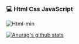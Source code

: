 ### 💻 Html Css JavaScript
![Html-min](https://user-images.githubusercontent.com/46246019/92081093-3a458500-edcb-11ea-88a4-e46d45463ce2.gif)

[![Anurag's github stats](https://github-readme-stats.vercel.app/api?username=berat02&theme=vue-dark&show_icons=true)](https://github.com/berat02/github-readme-stats)
